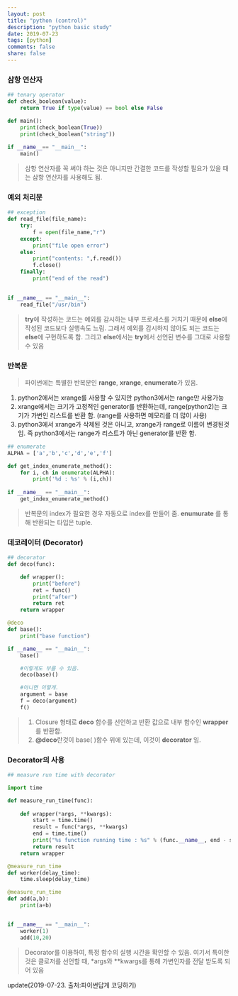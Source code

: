 ```yaml
---
layout: post
title: "python (control)"
description: "python basic study"
date: 2019-07-23
tags: [python]
comments: false
share: false
---
```

### 삼항 연산자

```python
## tenary operator
def check_boolean(value):
    return True if type(value) == bool else False

def main():
    print(check_boolean(True))
    print(check_boolean("string"))
    
if __name__== "__main__":
    main()
```  

> 삼항 연산자를 꼭 써야 하는 것은 아니지만 간결한 코드를 작성할 필요가 있을 때는 삼항 연산자를 사용해도 됨.
  

### 예외 처리문  
  
``` python
## exception
def read_file(file_name):
    try:
        f = open(file_name,"r")
    except:
        print("file open error")
    else:
        print("contents: ",f.read())
        f.close()
    finally:
        print("end of the read")
    

if __name__ == "__main__":
    read_file("/usr/bin")
```

> **try**에 작성하는 코드는 예외를 감시하는 내부 프로세스를 거치기 때문에 **else**에 작성된 코드보다 실행속도 느림. 그래서 예외를 감시하지 않아도 되는 코드는 **else**에 구현하도록 함. 그리고 **else**에서는 **try**에서 선언된 변수를 그대로 사용할 수 있음
   
  
  
### 반복문
  
> 파이썬에는 특별한 반복문인 **range**, **xrange**, **enumerate**가 있음.  
1. python2에서는 xrange를 사용할 수 있지만 python3에서는 range만 사용가능
2. xrange에서는 크기가 고정적인 generator를 반환하는데, range(python2)는 크기가 가변인 리스트를 반환 함. (range를 사용하면 메모리를 더 많이 사용)
3. python3에서 xrange가 삭제된 것은 아니고, xrange가 range로 이름이 변경된것임. 즉 python3에서는 range가 리스트가 아닌 generator를 반환 함.

``` python
## enumerate
ALPHA = ['a','b','c','d','e','f']

def get_index_enumerate_method():
    for i, ch in enumerate(ALPHA):
        print('%d : %s' % (i,ch))
        
if __name__ == "__main__":
    get_index_enumerate_method()
```
> 반복문의 index가 필요한 경우 자동으로 index를 만들어 줌. **enumurate** 를 통해 반환되는 타입은 tuple.  
  
### 데코레이터 (Decorator)

``` python
## decorator
def deco(func):

    def wrapper():
        print("before")
        ret = func()
        print("after")
        return ret
    return wrapper

@deco
def base():
    print("base function")

if __name__ == "__main__":
    base()

    #이렇게도 부를 수 있음.
    deco(base)()

    #아니면 이렇게.
    argument = base
    f = deco(argument)
    f()
```

> 1. Closure 형태로 **deco** 함수를 선언하고 반환 값으로 내부 함수인 **wrapper**를 반환함.
> 2. **@deco**란것이 base( )함수 위에 있는데, 이것이 **decorator** 임.


### Decorator의 사용

``` python
## measure run time with decorator

import time

def measure_run_time(func):
   
    def wrapper(*args, **kwargs):
        start = time.time()
        result = func(*args, **kwargs)
        end = time.time()
        print("%s function running time : %s" % (func.__name__, end - start))
        return result
    return wrapper

@measure_run_time
def worker(delay_time):
    time.sleep(delay_time)

@measure_run_time
def add(a,b):
    print(a+b)


if __name__ == "__main__":
    worker(1)
    add(10,20)
```  
> Decorator를 이용하여, 특정 함수의 실행 시간을 확인할 수 있음. 여기서 특이한 것은 클로저를 선언할 때, *args와 **kwargs를 통해 가변인자를 전달 받도록 되어 있음


update(2019-07-23. 출처:파이썬답게 코딩하기)